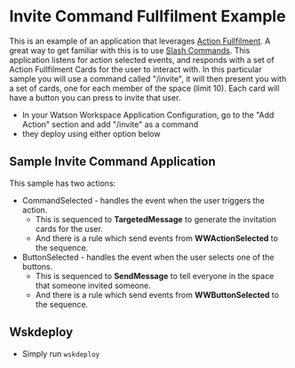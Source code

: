# Invite Command Fullfilment Example
This is an example of an application that leverages [Action Fullfilment](https://developer.watsonwork.ibm.com/docs/tutorials/action-fulfillment). A great way to get familiar with this is to use [Slash Commands](https://developer.watsonwork.ibm.com/docs/tutorials/slash-commands). This application listens for action selected events, and responds with a set of Action Fullfilment Cards for the user to interact with. In this particular sample you will use a command called "/invite", it will then present you with a set of cards, one for each member of the space (limit 10). Each card will have a button you can press to invite that user.
- In your Watson Workspace Application Configuration, go to the "Add Action" section and add "/invite" as a command
- they deploy using either option below

## Sample Invite Command Application
This sample has two actions:
- CommandSelected - handles the event when the user triggers the action.
  - This is sequenced to **TargetedMessage** to generate the invitation cards for the user.
  - And there is a rule which send events from **WWActionSelected** to the sequence.
- ButtonSelected - handles the event when the user selects one of the buttons.
  - This is sequenced to **SendMessage** to tell everyone in the space that someone invited someone.
  - And there is a rule which send events from **WWButtonSelected** to the sequence.

## Wskdeploy
- Simply run `wskdeploy`
